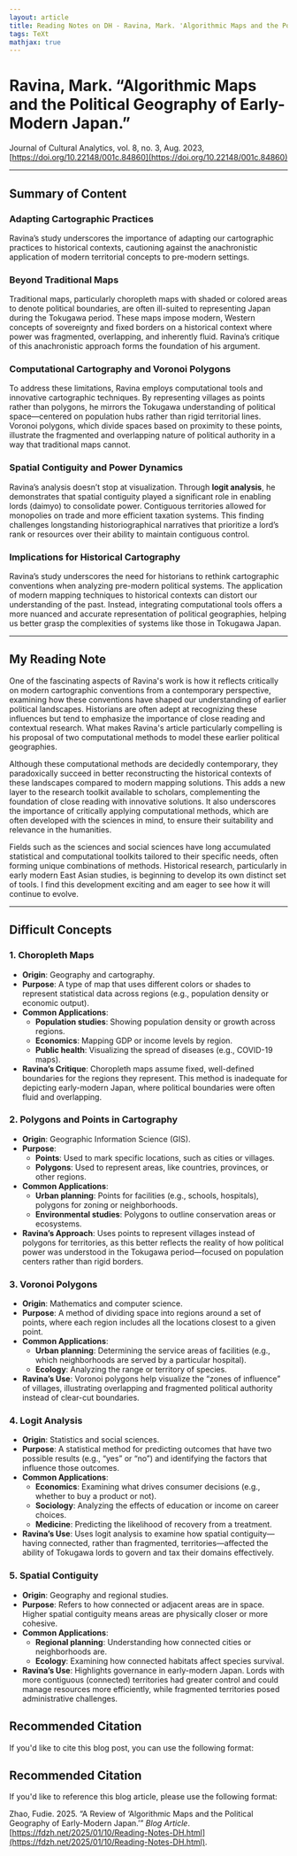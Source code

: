 ```yaml
---
layout: article
title: Reading Notes on DH - Ravina, Mark. 'Algorithmic Maps and the Political Geography of Early-Modern Japan.' 
tags: TeXt
mathjax: true
---
```

# Ravina, Mark. “Algorithmic Maps and the Political Geography of Early-Modern Japan.”  
Journal of Cultural Analytics, vol. 8, no. 3, Aug. 2023,  
[https://doi.org/10.22148/001c.84860](https://doi.org/10.22148/001c.84860)

---
## **Summary of Content**

### **Adapting Cartographic Practices**
Ravina’s study underscores the importance of adapting our cartographic practices to historical contexts, cautioning against the anachronistic application of modern territorial concepts to pre-modern settings.

### **Beyond Traditional Maps**
Traditional maps, particularly choropleth maps with shaded or colored areas to denote political boundaries, are often ill-suited to representing Japan during the Tokugawa period. These maps impose modern, Western concepts of sovereignty and fixed borders on a historical context where power was fragmented, overlapping, and inherently fluid. Ravina’s critique of this anachronistic approach forms the foundation of his argument.

### **Computational Cartography and Voronoi Polygons**
To address these limitations, Ravina employs computational tools and innovative cartographic techniques. By representing villages as points rather than polygons, he mirrors the Tokugawa understanding of political space—centered on population hubs rather than rigid territorial lines. Voronoi polygons, which divide spaces based on proximity to these points, illustrate the fragmented and overlapping nature of political authority in a way that traditional maps cannot.

### **Spatial Contiguity and Power Dynamics**
Ravina’s analysis doesn’t stop at visualization. Through **logit analysis**, he demonstrates that spatial contiguity played a significant role in enabling lords (daimyo) to consolidate power. Contiguous territories allowed for monopolies on trade and more efficient taxation systems. This finding challenges longstanding historiographical narratives that prioritize a lord’s rank or resources over their ability to maintain contiguous control.

### **Implications for Historical Cartography**
Ravina’s study underscores the need for historians to rethink cartographic conventions when analyzing pre-modern political systems. The application of modern mapping techniques to historical contexts can distort our understanding of the past. Instead, integrating computational tools offers a more nuanced and accurate representation of political geographies, helping us better grasp the complexities of systems like those in Tokugawa Japan.

---

## **My Reading Note**
One of the fascinating aspects of Ravina's work is how it reflects critically on modern cartographic conventions from a contemporary perspective, examining how these conventions have shaped our understanding of earlier political landscapes. Historians are often adept at recognizing these influences but tend to emphasize the importance of close reading and contextual research. What makes Ravina's article particularly compelling is his proposal of two computational methods to model these earlier political geographies.

Although these computational methods are decidedly contemporary, they paradoxically succeed in better reconstructing the historical contexts of these landscapes compared to modern mapping solutions. This adds a new layer to the research toolkit available to scholars, complementing the foundation of close reading with innovative solutions. It also underscores the importance of critically applying computational methods, which are often developed with the sciences in mind, to ensure their suitability and relevance in the humanities.

Fields such as the sciences and social sciences have long accumulated statistical and computational toolkits tailored to their specific needs, often forming unique combinations of methods. Historical research, particularly in early modern East Asian studies, is beginning to develop its own distinct set of tools. I find this development exciting and am eager to see how it will continue to evolve.

---

## **Difficult Concepts**

### **1. Choropleth Maps**
- **Origin**: Geography and cartography.  
- **Purpose**: A type of map that uses different colors or shades to represent statistical data across regions (e.g., population density or economic output).  
- **Common Applications**:
  - **Population studies**: Showing population density or growth across regions.
  - **Economics**: Mapping GDP or income levels by region.
  - **Public health**: Visualizing the spread of diseases (e.g., COVID-19 maps).  
- **Ravina’s Critique**: Choropleth maps assume fixed, well-defined boundaries for the regions they represent. This method is inadequate for depicting early-modern Japan, where political boundaries were often fluid and overlapping.

### **2. Polygons and Points in Cartography**
- **Origin**: Geographic Information Science (GIS).  
- **Purpose**:
  - **Points**: Used to mark specific locations, such as cities or villages.
  - **Polygons**: Used to represent areas, like countries, provinces, or other regions.  
- **Common Applications**:
  - **Urban planning**: Points for facilities (e.g., schools, hospitals), polygons for zoning or neighborhoods.
  - **Environmental studies**: Polygons to outline conservation areas or ecosystems.  
- **Ravina’s Approach**: Uses points to represent villages instead of polygons for territories, as this better reflects the reality of how political power was understood in the Tokugawa period—focused on population centers rather than rigid borders.

### **3. Voronoi Polygons**
- **Origin**: Mathematics and computer science.  
- **Purpose**: A method of dividing space into regions around a set of points, where each region includes all the locations closest to a given point.  
- **Common Applications**:
  - **Urban planning**: Determining the service areas of facilities (e.g., which neighborhoods are served by a particular hospital).
  - **Ecology**: Analyzing the range or territory of species.  
- **Ravina’s Use**: Voronoi polygons help visualize the “zones of influence” of villages, illustrating overlapping and fragmented political authority instead of clear-cut boundaries.

### **4. Logit Analysis**
- **Origin**: Statistics and social sciences.  
- **Purpose**: A statistical method for predicting outcomes that have two possible results (e.g., “yes” or “no”) and identifying the factors that influence those outcomes.  
- **Common Applications**:
  - **Economics**: Examining what drives consumer decisions (e.g., whether to buy a product or not).
  - **Sociology**: Analyzing the effects of education or income on career choices.
  - **Medicine**: Predicting the likelihood of recovery from a treatment.  
- **Ravina’s Use**: Uses logit analysis to examine how spatial contiguity—having connected, rather than fragmented, territories—affected the ability of Tokugawa lords to govern and tax their domains effectively.

### **5. Spatial Contiguity**
- **Origin**: Geography and regional studies.  
- **Purpose**: Refers to how connected or adjacent areas are in space. Higher spatial contiguity means areas are physically closer or more cohesive.  
- **Common Applications**:
  - **Regional planning**: Understanding how connected cities or neighborhoods are.
  - **Ecology**: Examining how connected habitats affect species survival.  
- **Ravina’s Use**: Highlights governance in early-modern Japan. Lords with more contiguous (connected) territories had greater control and could manage resources more efficiently, while fragmented territories posed administrative challenges.

## Recommended Citation
If you'd like to cite this blog post, you can use the following format:

## Recommended Citation
If you'd like to reference this blog article, please use the following format:

Zhao, Fudie. 2025. “A Review of ‘Algorithmic Maps and the Political Geography of Early-Modern Japan.’” *Blog Article*.[https://fdzh.net/2025/01/10/Reading-Notes-DH.html](https://fdzh.net/2025/01/10/Reading-Notes-DH.html).

